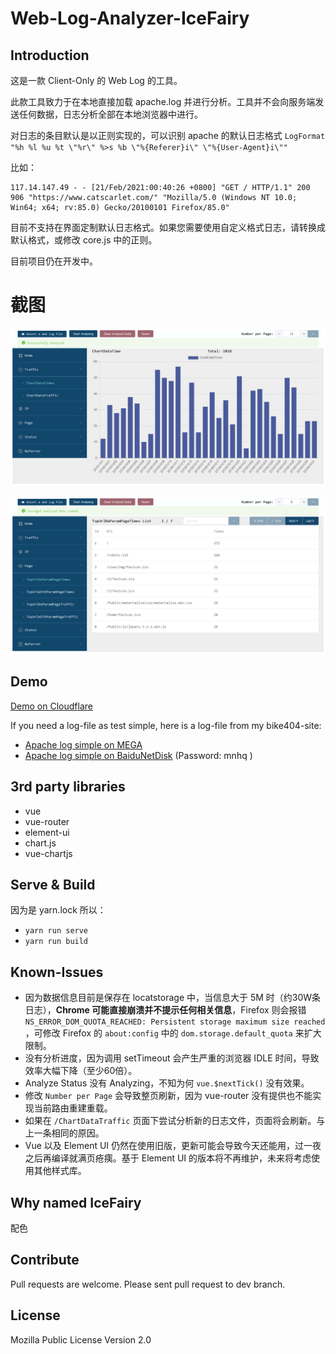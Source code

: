 # Web-Log-Analyzer-IceFairy

## Introduction

这是一款 Client-Only 的 Web Log 的工具。

此款工具致力于在本地直接加载 apache.log 并进行分析。工具并不会向服务端发送任何数据，日志分析全部在本地浏览器中进行。

对日志的条目默认是以正则实现的，可以识别 apache 的默认日志格式 `LogFormat "%h %l %u %t \"%r\" %>s %b \"%{Referer}i\" \"%{User-Agent}i\""`

比如：

```
117.14.147.49 - - [21/Feb/2021:00:40:26 +0800] "GET / HTTP/1.1" 200 906 "https://www.catscarlet.com/" "Mozilla/5.0 (Windows NT 10.0; Win64; x64; rv:85.0) Gecko/20100101 Firefox/85.0"
```

目前不支持在界面定制默认日志格式。如果您需要使用自定义格式日志，请转换成默认格式，或修改 core.js 中的正则。

目前项目仍在开发中。

# 截图

![Web-Log-Analyzer-IceFairy snap-chart](snap-chart.png "Web-Log-Analyzer-IceFairy snap-chart")

![Web-Log-Analyzer-IceFairy snap-table](snap-table.png "Web-Log-Analyzer-IceFairy snap-table")

## Demo

[Demo on Cloudflare](https://server2.catscarlet.com/demo/Web-Log-Analyzer-IceFairy/)

If you need a log-file as test simple, here is a log-file from my bike404-site:
- [Apache log simple on MEGA](https://mega.nz/#!OsNhxQCL!Rx3enFeVI4pJY0hp3zS2JlokGWx38UizbzLTcK2eLIY)
- [Apache log simple on BaiduNetDisk](https://pan.baidu.com/s/1CZD_dDxd4P_Fp6S0xv1uWw) \(Password: mnhq \)

## 3rd party libraries

- vue
- vue-router
- element-ui
- chart.js
- vue-chartjs

## Serve & Build

因为是 yarn.lock 所以：

- `yarn run serve`
- `yarn run build`

## Known-Issues

- 因为数据信息目前是保存在 locatstorage 中，当信息大于 5M 时（约30W条日志），**Chrome 可能直接崩溃并不提示任何相关信息**，Firefox 则会报错 `NS_ERROR_DOM_QUOTA_REACHED: Persistent storage maximum size reached` ，可修改 Firefox 的 `about:config` 中的 `dom.storage.default_quota` 来扩大限制。
- 没有分析进度，因为调用 setTimeout 会产生严重的浏览器 IDLE 时间，导致效率大幅下降（至少60倍）。
- Analyze Status 没有 Analyzing，不知为何 `vue.$nextTick()` 没有效果。
- 修改 `Number per Page` 会导致整页刷新，因为 vue-router 没有提供也不能实现当前路由重建重载。
- 如果在 `/ChartDataTraffic` 页面下尝试分析新的日志文件，页面将会刷新。与上一条相同的原因。
- Vue 以及 Element UI 仍然在使用旧版，更新可能会导致今天还能用，过一夜之后再编译就满页疮痍。基于 Element UI 的版本将不再维护，未来将考虑使用其他样式库。

## Why named IceFairy

配色

## Contribute

Pull requests are welcome. Please sent pull request to dev branch.

## License

Mozilla Public License Version 2.0

